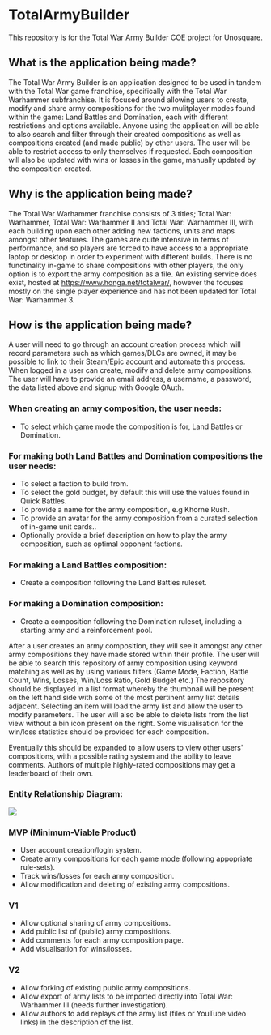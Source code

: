# TotalArmyBuilder

This repository is for the Total War Army Builder COE project for Unosquare.

## What is the application being made?

The Total War Army Builder is an application designed to be used in tandem with the Total War game franchise, specifically with the Total War Warhammer subfranchise. It is focused around allowing users to create, modify and share army compositions for the two mulitplayer modes found within the game: Land Battles and Domination, each with different restrictions and options available. Anyone using the application will be able to also search and filter through their created compositions as well as compositions created (and made public) by other users. The user will be able to restrict access to only themselves if requested. Each composition will also be updated with wins or losses in the game, manually updated by the composition created.

## Why is the application being made?
The Total War Warhammer franchise consists of 3 titles; Total War: Warhammer, Total War: Warhammer II and Total War: Warhammer III, with each building upon each other adding new factions, units and maps amongst other features. The games are quite intensive in terms of performance, and so players are forced to have access to a appropriate laptop or desktop in order to experiment with different builds. There is no functinality in-game to share compositions with other players, the only option is to export the army composition as a file. An existing service does exist, hosted at https://www.honga.net/totalwar/, however the focuses mostly on the single player experience and has not been updated for Total War: Warhammer 3. 

## How is the application being made?

A user will need to go through an account creation process which will record parameters such as which games/DLCs are owned, it may be possible to link to their Steam/Epic account and automate this process. When logged in a user can create, modify and delete army compositions. The user will have to provide an email address, a username, a password, the data listed above and signup with Google OAuth.

### When creating an army composition, the user needs:
* To select which game mode the composition is for, Land Battles or Domination.

### For making both Land Battles and Domination compositions the user needs:
* To select a faction to build from.
* To select the gold budget, by default this will use the values found in Quick Battles.
* To provide a name for the army composition, e.g Khorne Rush.
* To provide an avatar for the army composition from a curated selection of in-game unit cards..
* Optionally provide a brief description on how to play the army composition, such as optimal opponent factions.

### For making a Land Battles composition:
* Create a composition following the Land Battles ruleset.

### For making a Domination composition:
* Create a composition following the Domination ruleset, including a starting army and a reinforcement pool.

After a user creates an army composition, they will see it amongst any other army compositions they have made stored within their profile. The user will be able to search this repository of army composition using keyword matching as well as by using various filters (Game Mode, Faction, Battle Count, Wins, Losses, Win/Loss Ratio, Gold Budget etc.) The repository should be displayed in a list format whereby the thumbnail will be present on the left hand side with some of the most pertinent army list details adjacent. Selecting an item will load the army list and allow the user to modify parameters. The user will also be able to delete lists from the list view without a bin icon present on the right. Some visualisation for the win/loss statistics should be provided for each composition.

Eventually this should be expanded to allow users to view other users' compositions, with a possible rating system and the ability to leave comments. Authors of multiple highly-rated compositions may get a leaderboard of their own.

### Entity Relationship Diagram:

[![](https://mermaid.ink/img/pako:eNqFkc8KgkAQxl9lmbP0AHvb1ECoDP90WohBpxR0jW09hPburWFhJjSnGeb3MfPNdJA1OQEH0l6JF421VOwTaexHrO9Xq75nbrg7hHGQBOGecZZpQkO3KTwFRk26D5J4oBtlsFT_cHEUiYgsX-A_dCPccZMF9rT1hedH61BE3vL6M9Hgc0n08v9Dv2fPTM6o73xaMQYO1KRrLHN7-W7oSTAF1SSB2zSnM7aVkSDVw6LYmia-qwy40S050F5ze_vxXcDPWN3o8QQEFn7h?type=png)](https://mermaid.live/edit#pako:eNqFkc8KgkAQxl9lmbP0AHvb1ECoDP90WohBpxR0jW09hPburWFhJjSnGeb3MfPNdJA1OQEH0l6JF421VOwTaexHrO9Xq75nbrg7hHGQBOGecZZpQkO3KTwFRk26D5J4oBtlsFT_cHEUiYgsX-A_dCPccZMF9rT1hedH61BE3vL6M9Hgc0n08v9Dv2fPTM6o73xaMQYO1KRrLHN7-W7oSTAF1SSB2zSnM7aVkSDVw6LYmia-qwy40S050F5ze_vxXcDPWN3o8QQEFn7h)

### MVP (Minimum-Viable Product)
* User account creation/login system.
* Create army compositions for each game mode (following appopriate rule-sets).
* Track wins/losses for each army composition.
* Allow modification and deleting of existing army compositions.

### V1
* Allow optional sharing of army compositions.
* Add public list of (public) army compositions.
* Add comments for each army composition page.
* Add visualisation for wins/losses.

### V2
* Allow forking of existing public army compositions.
* Allow export of army lists to be imported directly into Total War: Warhammer III (needs further investigation).
* Allow authors to add replays of the army list (files or YouTube video links) in the description of the list.


